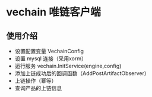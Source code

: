 # vechain 唯链客户端
## 使用介绍
 + 设置配置变量 VechainConfig
 + 设置 mysql 连接（采用xorm）
 + 运行服务 vechain.InitService(engine,config)
 + 添加上链成功后的回调函数（AddPostArtifactObserver）
 + 上链操作（幂等）
 + 查询产品的上链信息      
